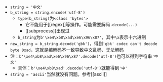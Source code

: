 - `string = '中文'`
- `b_string = string.encode('utf-8')`
  - `type(b_string)`为`<class 'bytes'>`
    - 它不能用于[[regex]]等操作。可能需要解码`.decode(...)`
    - [[subprocess]]出现过
  - `b_string`为`b'\xe4\xb8\xad\xe6\x96\x87'`，其中`\x`表示十六进制
- `new_string = b_string.decode('gbk')`，得到`'gbk' codec can't decode byte 0xad`，这就是编解码不一致导致中文乱码、无法解码
- 注：`b'\xe4\xb8\xad\xe6\x96\x87'.decode('utf-8')`也可以得到字符串`'中文'`
  - 具体：`b'\xe4\xb8\xad'.decode('utf-8')`就能得到`'中'`
- `string = 'ascii'`当然就没有问题。参考[[ascii]]